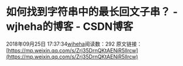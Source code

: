 # 如何找到字符串中的最长回文子串？ - wjheha的博客 - CSDN博客
2018年09月25日 17:37:34[wjheha](https://me.csdn.net/wjheha)阅读数：292
原文链接：[https://mp.weixin.qq.com/s/Zrj35DrnQKtAENiR5llrcw](https://mp.weixin.qq.com/s/Zrj35DrnQKtAENiR5llrcw)
